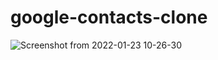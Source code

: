# google-contacts-clone

![Screenshot from 2022-01-23 10-26-30](https://user-images.githubusercontent.com/55845306/150665140-2ac86943-82e2-488b-9f15-fa5bf4fcf48f.png)
